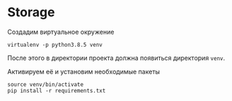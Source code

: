 # Storage

Создадим виртуальное окружение
```
virtualenv -p python3.8.5 venv
```
После этого в директории проекта должна появиться директория `venv`.

Активируем её и установим необходимые пакеты
```
source venv/bin/activate
pip install -r requirements.txt
```